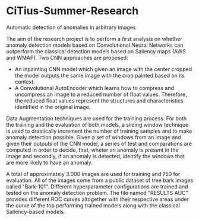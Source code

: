 # CiTius-Summer-Research
Automatic detection of anomalies in arbitrary images

The aim of the research project is to perform a first analysis on whether anomaly detection models based on Convolutional Neural Networks can outperform the classical detection models based on Saliency maps (AWS and WMAP). Two CNN approaches are proposed:

- An inpainting CNN model which given an image with the center cropped the model outputs the same image with the crop painted based on its context.
- A Convolutional AutoEncoder which learns how to compress and uncompress an image to a reduced number of float values. Therefore, the reduced float values represent the structures and characteristics identified in the original image.

Data Augmentation techniques are used for the training process. For both the training and the evaluation of both models, a sliding window technique is used to drastically increment the number of training samples and to make anomaly detection possible. Given a set of windows from an image and given their outputs of the CNN model, a series of test and comparations are computed in order to decide, first, wheter an anomaly is present in the image and secondly, if an anomaly is detected, identify the windows that are more likely to have an anomaly.

A total of approximately 3.000 images are used for training and 750 for evaluation. All of the images come from a public dataset of tree bark images called "Bark-101". Different hyperparameter configurations are trained and tested on the anomaly detection problem. The file named "RESULTS AUC" provides different ROC curves altogether with their respective areas under the curve of the top performing trained models along with the classical Saliency-based models.
